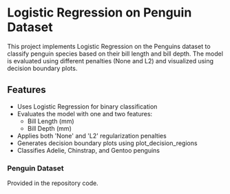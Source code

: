 # Logistic Regression on Penguin Dataset

This project implements Logistic Regression on the Penguins dataset to classify penguin species based on their bill length and bill depth. The model is evaluated using different penalties (None and L2) and visualized using decision boundary plots.

## Features

- Uses Logistic Regression for binary classification
- Evaluates the model with one and two features:
  - Bill Length (mm)
  - Bill Depth (mm)
- Applies both 'None' and 'L2' regularization penalties
- Generates decision boundary plots using plot_decision_regions
- Classifies Adelie, Chinstrap, and Gentoo penguins

### Penguin Dataset
Provided in the repository code.
